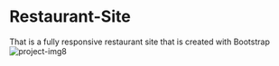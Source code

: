 # Restaurant-Site
That is a fully responsive restaurant site that is created with Bootstrap
![project-img8](https://user-images.githubusercontent.com/93737841/179801575-ee2ff588-a6d8-4338-b1ac-9cca5d55c688.jpg)
